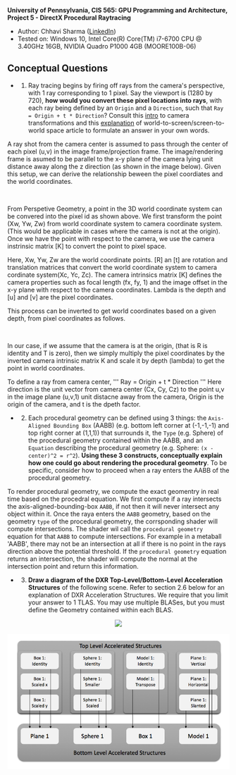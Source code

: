 **University of Pennsylvania, CIS 565: GPU Programming and Architecture,
Project 5 - DirectX Procedural Raytracing**

* Author: Chhavi Sharma ([LinkedIn](https://www.linkedin.com/in/chhavi275/))
* Tested on: Windows 10, Intel Core(R) Core(TM) i7-6700 CPU @ 3.40GHz 16GB, 
             NVIDIA Quadro P1000 4GB (MOORE100B-06)

## Conceptual Questions

- 1. Ray tracing begins by firing off rays from the camera's perspective, with 1 ray corresponding to 1 pixel. Say the viewport is (1280 by 720), **how would you convert these pixel locations into rays**, with each ray being defined by an `Origin` and a `Direction`, such that `Ray = Origin + t * Direction`? Consult this [intro](https://www.scratchapixel.com/lessons/3d-basic-rendering/computing-pixel-coordinates-of-3d-point/mathematics-computing-2d-coordinates-of-3d-points) to camera transformations and this [explanation](http://webglfactory.blogspot.com/2011/05/how-to-convert-world-to-screen.html) of world-to-screen/screen-to-world space article to formulate an answer in your own words.

A ray shot from the camera center is assumed to pass through the center of each pixel (u,v) in the image frame/projection frame. The image/rendering frame is asumed to be parallel to the x-y plane of the camera lying unit distance away along the z direction (as shown in the image below). Given this setup, we can derive the relationship beween the pixel coordiates and the world coordinates.

<p align="center">
  <img src="images/q122.png", width=0.7>
</p>

From Perspetive Geometry, a point in the 3D world coordinate system can be convered into the pixel id as shown above. We first transform the point (Xw, Yw, Zw) from world coordinate system to camera coordinate system. (This would be applicable in cases where the camera is not at the origin). Once we have the point with respect to the camera, we use the camera instrinsic matrix [K] to convert the point to pixel space. 

Here, Xw, Yw, Zw are the world coordinate points. [R] an [t] are rotation and translation matrices that convert the world coordinate system to camera cordinate system(Xc, Yc, Zc). The camera intrinsics matrix [K] defines the camera properties such as focal length (fx, fy, 1) and the image offset in the x-y plane with respect to the camera coordinates. Lambda is the depth and [u] and [v] are the pixel coordinates.

This process can be inverted to get world coordinates based on a given depth, from pixel coordinates as follows.

<p align="center">
  <img src="images/q133.png", width=0.7>
</p>

In our case, if we assume that the camera is at the origin, (that is R is identity and T is zero), then we simply multiply the pixel coordinates by the inverted camera intrinsic matrix K and scale it by depth (lambda) to get the point in world coordinates. 

To define a ray from camera center, 
'''
Ray = Origin + t * Direction
'''
Here direction is the unit vector from camera center (Cx, Cy, Cz) to the point u,v in the image plane (u,v,1) unit distacne away from the camera, Origin is the origin of the camera, and t is the dpeth factor.


- 2. Each procedural geometry can be defined using 3 things: the `Axis-Aligned Bounding Box` (AABB) (e.g. bottom left corner at (-1,-1,-1) and top right corner at (1,1,1)) that surrounds it, the `Type` (e.g. Sphere) of the procedural geometry contained within the AABB, and an `Equation` describing the procedural geometry (e.g. Sphere: `(x - center)^2 = r^2`). **Using these 3 constructs, conceptually explain how one could go about rendering the procedural geometry**. To be specific, consider how to proceed when a ray enters the AABB of the procedural geometry.

To render procedural geometry, we compute the exact geomentry in real time based on the procedral equation. 
We first compute if a ray intersects the axis-aligned-bounding-box `AABB`, if not then it will never intersect any object within it. Once the raya enters the `AABB` geometry, based on the geometry `type` of the procedural geometry, the corrsponding shader will compute intersections. The shader wil call the `procedural geometry` equation for that `AABB` to compute intersections. For example in a metaball 'AABB', there may not be an intersection at all if there is no point in the rays direction above the potential threshold. If the `procedural geometry` equation returns an intersection, the shader will compute the normal at the intersection point and return this information.


- 3. **Draw a diagram of the DXR Top-Level/Bottom-Level Acceleration Structures** of the following scene. Refer to section 2.6 below for an explanation of DXR Acceleration Structures. We require that you limit your answer to 1 TLAS. You may use multiple BLASes, but you must define the Geometry contained within each BLAS.

<p align="center">
  <img src="https://github.com/CIS565-Fall-2019/Project5-DirectX-Procedural-Raytracing/blob/master/images/scene.png">
</p>

<p align="center">
  <img src="images/blastlas.png">
</p>



